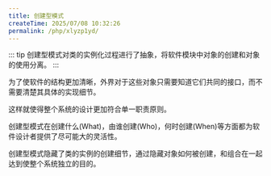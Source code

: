 ```yaml
---
title: 创建型模式
createTime: 2025/07/08 10:32:26
permalink: /php/xlyzp1yd/
---
```

::: tip 创建型模式对类的实例化过程进行了抽象，将软件模块中对象的创建和对象的使用分离。
:::

为了使软件的结构更加清晰，外界对于这些对象只需要知道它们共同的接口，而不需要清楚其具体的实现细节。

这样就使得整个系统的设计更加符合单一职责原则。

创建型模式在创建什么(What)，由谁创建(Who)，何时创建(When)等方面都为软件设计者提供了尽可能大的灵活性。

创建型模式隐藏了类的实例的创建细节，通过隐藏对象如何被创建，和组合在一起达到使整个系统独立的目的。
